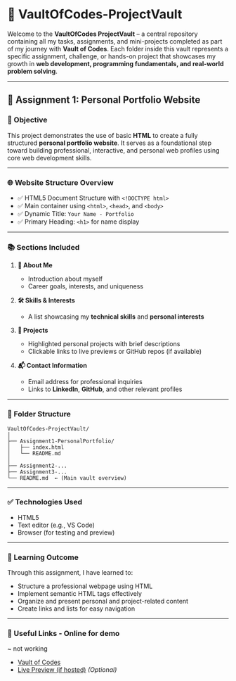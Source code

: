 # 📁 VaultOfCodes-ProjectVault

Welcome to the **VaultOfCodes ProjectVault** – a central repository containing all my tasks, assignments, and mini-projects completed as part of my journey with **Vault of Codes**. Each folder inside this vault represents a specific assignment, challenge, or hands-on project that showcases my growth in **web development, programming fundamentals, and real-world problem solving**.

---

## 🚀 Assignment 1: Personal Portfolio Website

### 📌 Objective

This project demonstrates the use of basic **HTML** to create a fully structured **personal portfolio website**. It serves as a foundational step toward building professional, interactive, and personal web profiles using core web development skills.

---

### 🌐 Website Structure Overview

- ✅ HTML5 Document Structure with `<!DOCTYPE html>`
- ✅ Main container using `<html>`, `<head>`, and `<body>`
- ✅ Dynamic Title: `Your Name - Portfolio`
- ✅ Primary Heading: `<h1>` for name display

---

### 📚 Sections Included

1. **👤 About Me**

   - Introduction about myself
   - Career goals, interests, and uniqueness

2. **🛠️ Skills & Interests**

   - A list showcasing my **technical skills** and **personal interests**

3. **📂 Projects**

   - Highlighted personal projects with brief descriptions
   - Clickable links to live previews or GitHub repos (if available)

4. **📬 Contact Information**

   - Email address for professional inquiries
   - Links to **LinkedIn**, **GitHub**, and other relevant profiles

---

### 📁 Folder Structure

```
VaultOfCodes-ProjectVault/
│
├── Assignment1-PersonalPortfolio/
│   ├── index.html
│   └── README.md
│
├── Assignment2-...
├── Assignment3-...
└── README.md  ← (Main vault overview)
```

---

### ✅ Technologies Used

- HTML5
- Text editor (e.g., VS Code)
- Browser (for testing and preview)

---

### 🧠 Learning Outcome

Through this assignment, I have learned to:

- Structure a professional webpage using HTML
- Implement semantic HTML tags effectively
- Organize and present personal and project-related content
- Create links and lists for easy navigation

---

### 🔗 Useful Links - Online for demo

~ not working

- [Vault of Codes](https://www.vaultofcodes.in/)
- [Live Preview (if hosted)](https://yourname.github.io/portfolio) _(Optional)_
